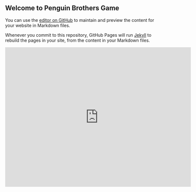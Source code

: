## Welcome to Penguin Brothers Game

You can use the [editor on GitHub](https://github.com/kazi-sifat-plus9a/Penguin-Brothers-Game/edit/main/README.md) to maintain and preview the content for your website in Markdown files.

Whenever you commit to this repository, GitHub Pages will run [Jekyll](https://jekyllrb.com/) to rebuild the pages in your site, from the content in your Markdown files.

<iframe src="https://www.retrogames.cc/embed/9447-penguin-brothers-japan.html" width="600" height="450" frameborder="no" allowfullscreen="true" webkitallowfullscreen="true" mozallowfullscreen="true" scrolling="no"></iframe>
